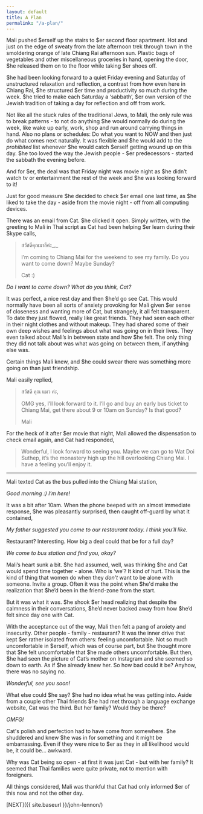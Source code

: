 ```yaml
---
layout: default
title: A Plan
permalink: "/a-plan/"
---
```

<!-- wp:paragraph -->

Mali pushed $erself up the stairs to $er second floor apartment. Hot and just on the edge of sweaty from the late afternoon trek through town in the smoldering orange of late Chiang Rai afternoon sun. Plastic bags of vegetables and other miscellaneous groceries in hand, opening the door, $he released them on to the floor while taking $er shoes off.&nbsp;

<!-- /wp:paragraph -->

<!-- wp:paragraph -->

$he had been looking forward to a quiet Friday evening and Saturday of unstructured relaxation and reflection, a contrast from how even here in Chiang Rai, $he structured $er time and productivity so much during the week. $he tried to make each Saturday a ‘sabbath’, $er own version of the Jewish tradition of taking a day for reflection and off from work.&nbsp;

<!-- /wp:paragraph -->

<!-- wp:paragraph -->

Not like all the stuck rules of the traditional Jews, to Mali, the only rule was to break patterns - to not do anything $he would normally do during the week, like wake up early, work, shop and run around carrying things in hand. Also no plans or schedules: Do what you want to NOW and then just do what comes next naturally. It was flexible and $he would add to the _prohibited_ list whenever $he would catch $erself getting wound up on this day. $he too loved the way the Jewish people - $er predecessors - started the sabbath the evening before.&nbsp;

<!-- /wp:paragraph -->

<!-- wp:paragraph -->

And for $er, the deal was that Friday night was movie night as $he didn’t watch tv or entertainment the rest of the week and $he was looking forward to it!

<!-- /wp:paragraph -->

<!-- wp:paragraph -->

Just for good measure $he decided to check $er email one last time, as $he liked to take the day - aside from the movie night - off from all computing devices.&nbsp;

<!-- /wp:paragraph -->

<!-- wp:paragraph -->

There was an email from Cat. $he clicked it open. Simply written, with the greeting to Mali in Thai script as Cat had been helping $er learn during their Skype calls,

<!-- /wp:paragraph -->

<!-- wp:quote -->

> สวัสดีคุณมาลีค่ะ_,_
> 
> I’m coming to Chiang Mai for the weekend to see my family. Do you want to come down? Maybe Sunday?
> 
> Cat :)

<!-- /wp:quote -->

<!-- wp:paragraph -->

_Do I want to come down? What do you think, Cat?_&nbsp;

<!-- /wp:paragraph -->

<!-- wp:paragraph -->

It was perfect, a nice rest day and then $he’d go see Cat. This would normally have been all sorts of anxiety provoking for Mali given $er sense of closeness and wanting more of Cat, but strangely, it all felt transparent. To date they just flowed, really like great friends. They had seen each other in their night clothes and without makeup. They had shared some of their own deep wishes and feelings about what was going on in their lives. They even talked about Mali’s in between state and how $he felt. The only thing they did not talk about was what was going on between them, if anything else was.&nbsp;

<!-- /wp:paragraph -->

<!-- wp:paragraph -->

Certain things Mali knew, and $he could swear there was something more going on than just friendship.

<!-- /wp:paragraph -->

<!-- wp:paragraph -->

Mali easily replied,

<!-- /wp:paragraph -->

<!-- wp:quote -->

> สวัสดี คุณ แมว ค่ะ,&nbsp;
> 
> OMG yes, I’ll look forward to it. I’ll go and buy an early bus ticket to Chiang Mai, get there about 9 or 10am on Sunday? Is that good?&nbsp;
> 
> Mali

<!-- /wp:quote -->

<!-- wp:paragraph -->

For the heck of it after $er movie that night, Mali allowed the dispensation to check email again, and Cat had responded,

<!-- /wp:paragraph -->

<!-- wp:group -->

<!-- wp:quote -->

> Wonderful, I look forward to seeing you. Maybe we can go to Wat Doi Suthep, it’s the monastery high up the hill overlooking Chiang Mai. I have a feeling you’ll enjoy it.

<!-- /wp:quote -->

<!-- /wp:group -->

<!-- wp:separator -->

* * *
<!-- /wp:separator -->

<!-- wp:paragraph -->

Mali texted Cat as the bus pulled into the Chiang Mai station,&nbsp;

<!-- /wp:paragraph -->

<!-- wp:paragraph -->

_Good morning :) I’m here!_

<!-- /wp:paragraph -->

<!-- wp:paragraph -->

It was a bit after 10am. When the phone beeped with an almost immediate response, $he was pleasantly surprised, then caught off-guard by what it contained,&nbsp;

<!-- /wp:paragraph -->

<!-- wp:paragraph -->

_My father suggested you come to our restaurant today. I think you’ll like._

<!-- /wp:paragraph -->

<!-- wp:paragraph -->

Restaurant? Interesting. How big a deal could that be for a full day?

<!-- /wp:paragraph -->

<!-- wp:paragraph -->

_We come to bus station and find you, okay?_

<!-- /wp:paragraph -->

<!-- wp:paragraph -->

Mali’s heart sunk a bit. $he had assumed, well, was thinking $he and Cat would spend time together - alone. Who is ‘we’? It kind of hurt. This is the kind of thing that women do when they _don’t_ want to be alone with someone. Invite a group. Often it was the point when $he'd make the realization that $he’d been in the friend-zone from the start.

<!-- /wp:paragraph -->

<!-- wp:paragraph -->

But it was what it was. $he shook $er head realizing that despite the calmness in their conversations, $he’d never backed away from how $he’d felt since day one with Cat.&nbsp;

<!-- /wp:paragraph -->

<!-- wp:paragraph -->

With the acceptance out of the way, Mali then felt a pang of anxiety and insecurity. Other people - family - restaurant? It was the inner drive that kept $er rather isolated from others: feeling uncomfortable. Not so much uncomfortable in $erself, which was of course part, but $he thought more that $he felt uncomfortable that $he made others uncomfortable. But then, $he had seen the picture of Cat’s mother on Instagram and she seemed so down to earth. As if $he already knew her. So how bad could it be? Anyhow, there was no saying no.&nbsp;

<!-- /wp:paragraph -->

<!-- wp:paragraph -->

_Wonderful, see you soon!_

<!-- /wp:paragraph -->

<!-- wp:paragraph -->

What else could $he say? $he had no idea what he was getting into. Aside from a couple other Thai friends $he had met through a language exchange website, Cat was the third. But her family? Would they be there?&nbsp;

<!-- /wp:paragraph -->

<!-- wp:paragraph -->

_OMFG!&nbsp;_

<!-- /wp:paragraph -->

<!-- wp:paragraph -->

Cat's polish and perfection had to have come from somewhere. $he shuddered and knew $he was in for something and it might be embarrassing. Even if they were nice to $er as they in all likelihood would be, it could be… awkward.&nbsp;

<!-- /wp:paragraph -->

<!-- wp:paragraph -->

Why was Cat being so open - at first it was just Cat - but with her family? It seemed that Thai families were quite private, not to mention with foreigners.&nbsp;

<!-- /wp:paragraph -->

<!-- wp:paragraph -->

All things considered, Mali was thankful that Cat had only informed $er of this now and not the other day.&nbsp;

<!-- /wp:paragraph -->

<!-- wp:paragraph -->

[NEXT]({{ site.baseurl }}/john-lennon/)

<!-- /wp:paragraph -->

